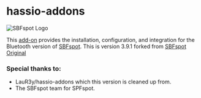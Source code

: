 # hassio-addons

![SBFspot Logo](https://user-images.githubusercontent.com/1931158/30831762-006ec650-a249-11e7-86e3-13d01b36dd5d.jpg)

This [add-on](https://github.com/habuild/hassio-addons/tree/master/sbfspot) provides the installation, configuration, and integration for the Bluetooth version of [SBFspot](https://github.com/habuild/SBFspot). This is version 3.9.1 forked from [SBFspot Original](https://github.com/SBFspot/SBFspot)


### **Special thanks to:**
* LauR3y/hassio-addons which this version is cleaned up from.
* The SBFspot team for SPFspot.
